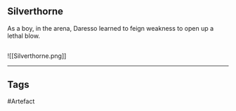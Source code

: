## Silverthorne
As a boy, in the arena, Daresso learned to
feign weakness to open up a lethal blow.
## 
![[Silverthorne.png]]

---
## Tags
#Artefact